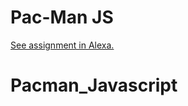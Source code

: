 # Pac-Man JS

[See assignment in Alexa.](https://alexa.bitmaker.co/cohorts/67/assignments/2050/latest)
# Pacman_Javascript
